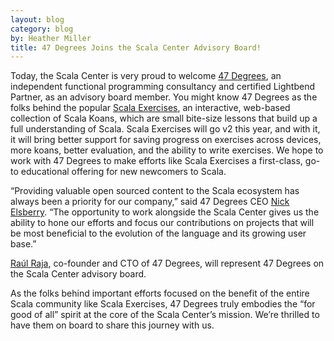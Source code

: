 ```yaml
---
layout: blog
category: blog
by: Heather Miller
title: 47 Degrees Joins the Scala Center Advisory Board!
---
```


Today, the Scala Center is very proud to welcome [47
Degrees](http://www.47deg.com/), an independent functional programming
consultancy and certified Lightbend Partner, as an advisory board member. You
might know 47 Degrees as the folks behind the popular [Scala
Exercises](http://scala-exercises.47deg.com/), an interactive, web-based
collection of Scala Koans, which are small bite-size lessons that build up a
full understanding of Scala. Scala Exercises will go v2 this year, and with it,
it will bring better support for saving progress on exercises across devices,
more koans, better evaluation, and the ability to write exercises. We hope to
work with 47 Degrees to make efforts like Scala Exercises a first-class, go-to
educational offering for new newcomers to Scala.

“Providing valuable open sourced content to the  Scala ecosystem has always been
a priority for our company,” said 47 Degrees CEO [Nick
Elsberry](https://twitter.com/nickelsberry). “The opportunity to work alongside
the Scala Center gives us the ability to hone our efforts and focus our
contributions on projects that will be most beneficial to the evolution of the
language and its growing user base.”

[Raúl Raja](https://twitter.com/raulraja), co-founder and CTO of 47 Degrees,
will represent 47 Degrees on the Scala Center advisory board.

As the folks behind important efforts focused on the benefit of the entire Scala
community like Scala Exercises, 47 Degrees truly embodies the “for good of all”
spirit at the core of the Scala Center’s mission. We’re thrilled to have them on
board to share this journey with us.

